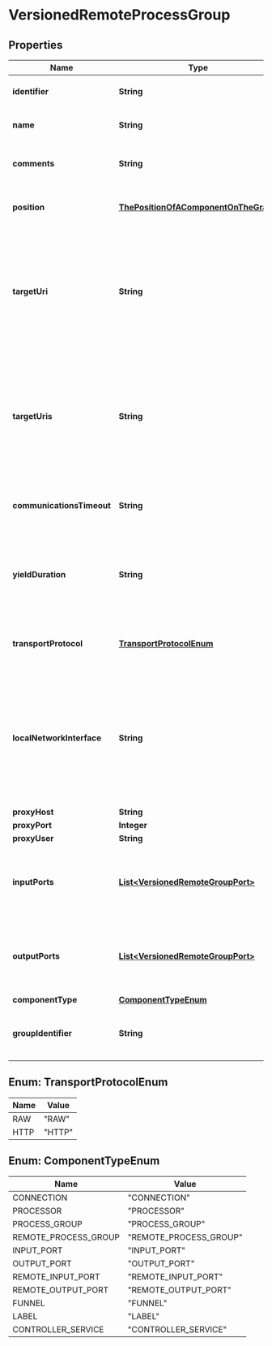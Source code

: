 
# VersionedRemoteProcessGroup

## Properties
Name | Type | Description | Notes
------------ | ------------- | ------------- | -------------
**identifier** | **String** | The component&#39;s unique identifier |  [optional]
**name** | **String** | The component&#39;s name |  [optional]
**comments** | **String** | The user-supplied comments for the component |  [optional]
**position** | [**ThePositionOfAComponentOnTheGraph**](ThePositionOfAComponentOnTheGraph.md) | The component&#39;s position on the graph |  [optional]
**targetUri** | **String** | The target URI of the remote process group. If target uri is not set, but uris are set, then returns the first url in the urls. If neither target uri nor uris are set, then returns null. |  [optional]
**targetUris** | **String** | The target URI of the remote process group. If target uris is not set but target uri is set, then returns the single target uri. If neither target uris nor target uri is set, then returns null. |  [optional]
**communicationsTimeout** | **String** | The time period used for the timeout when communicating with the target. |  [optional]
**yieldDuration** | **String** | When yielding, this amount of time must elapse before the remote process group is scheduled again. |  [optional]
**transportProtocol** | [**TransportProtocolEnum**](#TransportProtocolEnum) | The Transport Protocol that is used for Site-to-Site communications |  [optional]
**localNetworkInterface** | **String** | The local network interface to send/receive data. If not specified, any local address is used. If clustered, all nodes must have an interface with this identifier. |  [optional]
**proxyHost** | **String** |  |  [optional]
**proxyPort** | **Integer** |  |  [optional]
**proxyUser** | **String** |  |  [optional]
**inputPorts** | [**List&lt;VersionedRemoteGroupPort&gt;**](VersionedRemoteGroupPort.md) | A Set of Input Ports that can be connected to, in order to send data to the remote NiFi instance |  [optional]
**outputPorts** | [**List&lt;VersionedRemoteGroupPort&gt;**](VersionedRemoteGroupPort.md) | A Set of Output Ports that can be connected to, in order to pull data from the remote NiFi instance |  [optional]
**componentType** | [**ComponentTypeEnum**](#ComponentTypeEnum) |  |  [optional]
**groupIdentifier** | **String** | The ID of the Process Group that this component belongs to |  [optional]


<a name="TransportProtocolEnum"></a>
## Enum: TransportProtocolEnum
Name | Value
---- | -----
RAW | &quot;RAW&quot;
HTTP | &quot;HTTP&quot;


<a name="ComponentTypeEnum"></a>
## Enum: ComponentTypeEnum
Name | Value
---- | -----
CONNECTION | &quot;CONNECTION&quot;
PROCESSOR | &quot;PROCESSOR&quot;
PROCESS_GROUP | &quot;PROCESS_GROUP&quot;
REMOTE_PROCESS_GROUP | &quot;REMOTE_PROCESS_GROUP&quot;
INPUT_PORT | &quot;INPUT_PORT&quot;
OUTPUT_PORT | &quot;OUTPUT_PORT&quot;
REMOTE_INPUT_PORT | &quot;REMOTE_INPUT_PORT&quot;
REMOTE_OUTPUT_PORT | &quot;REMOTE_OUTPUT_PORT&quot;
FUNNEL | &quot;FUNNEL&quot;
LABEL | &quot;LABEL&quot;
CONTROLLER_SERVICE | &quot;CONTROLLER_SERVICE&quot;



